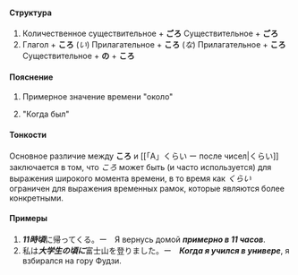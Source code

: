 #### Структура
1. Количественное существительное + **ごろ**
Существительное + **ごろ**
2. Глагол + **ころ**
(*い*) Прилагательное + **ころ**
(*な*) Прилагательное + **ころ**
Существительное + **の** + **ころ**
#### Пояснение
1. Примерное значение времени "около"
2) "Когда был"
#### Тонкости
Основное различие между **ころ** и [[「A」くらい ー после чисел|くらい]] заключается в том, что *ころ* может быть (и часто используется) для выражения широкого момента времени, в то время как *くらい* ограничен для выражения временных рамок, которые являются более конкретными.
#### Примеры
1. ***11時頃***に帰ってくる。ー　Я вернусь домой ***примерно в 11 часов***.
2. 私は***大学生の頃に***富士山を登りました。ー　***Когда я учился в универе***, я взбирался на гору Фудзи. 